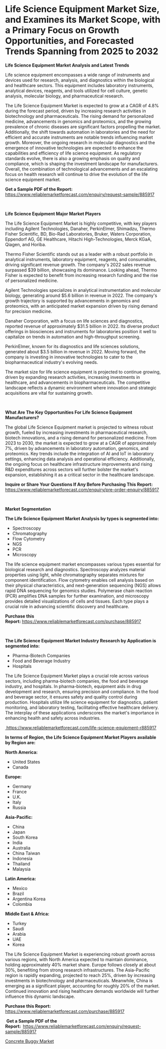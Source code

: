 <p><h1>Life Science Equipment Market Size, and Examines its Market Scope, with a Primary Focus on Growth Opportunities, and Forecasted Trends Spanning from 2025 to 2032</h1></p><p><strong>Life Science Equipment Market Analysis and Latest Trends</strong></p>
<p><p>Life science equipment encompasses a wide range of instruments and devices used for research, analysis, and diagnostics within the biological and healthcare sectors. This equipment includes laboratory instruments, analytical devices, reagents, and tools utilized for cell culture, genetic analysis, molecular biology, and pharmaceutical research. </p><p>The Life Science Equipment Market is expected to grow at a CAGR of 4.8% during the forecast period, driven by increasing research activities in biotechnology and pharmaceuticals. The rising demand for personalized medicine, advancements in genomics and proteomics, and the growing prevalence of chronic diseases are significant factors propelling the market. Additionally, the shift towards automation in laboratories and the need for efficient and accurate instruments are notable trends influencing market growth. Moreover, the ongoing research in molecular diagnostics and the emergence of innovative technologies are expected to enhance the capabilities and efficiency of life science equipment. As regulatory standards evolve, there is also a growing emphasis on quality and compliance, which is shaping the investment landscape for manufacturers. Overall, the combination of technological advancements and an escalating focus on health research will continue to drive the evolution of the life science equipment market.</p></p>
<p><strong>Get a Sample PDF of the Report:&nbsp;</strong> <a href="https://www.reliablemarketforecast.com/enquiry/request-sample/885917?utm_campaign=2932&utm_medium=2&utm_source=Github&utm_content=ia&utm_term=10042025&utm_id=life-science-equipment">https://www.reliablemarketforecast.com/enquiry/request-sample/885917</a></p>
<p>&nbsp;</p>
<p><strong>Life Science Equipment Major Market Players</strong></p>
<p><p>The Life Science Equipment Market is highly competitive, with key players including Agilent Technologies, Danaher, PerkinElmer, Shimadzu, Thermo Fisher Scientific, BD, Bio-Rad Laboratories, Bruker, Waters Corporation, Eppendorf AG, GE Healthcare, Hitachi High-Technologies, Merck KGaA, Qiagen, and Horiba. </p><p>Thermo Fisher Scientific stands out as a leader with a robust portfolio in analytical instruments, laboratory equipment, reagents, and consumables, driving significant revenue growth. The company's 2022 sales revenue surpassed $39 billion, showcasing its dominance. Looking ahead, Thermo Fisher is expected to benefit from increasing research funding and the rise of personalized medicine.</p><p>Agilent Technologies specializes in analytical instrumentation and molecular biology, generating around $5.6 billion in revenue in 2022. The company's growth trajectory is supported by advancements in genomics and proteomics, with an anticipated market expansion driven by rising demand for precision medicine.</p><p>Danaher Corporation, with a focus on life sciences and diagnostics, reported revenue of approximately $31.5 billion in 2022. Its diverse product offerings in biosciences and instruments for laboratories position it well to capitalize on trends in automation and high-throughput screening.</p><p>PerkinElmer, known for its diagnostics and life sciences solutions, generated about $3.5 billion in revenue in 2022. Moving forward, the company is investing in innovative technologies to cater to the biopharmaceutical industry's evolving needs.</p><p>The market size for life science equipment is projected to continue growing, driven by expanding research activities, increasing investments in healthcare, and advancements in biopharmaceuticals. The competitive landscape reflects a dynamic environment where innovation and strategic acquisitions are vital for sustaining growth.</p></p>
<p>&nbsp;</p>
<p><strong>What Are The Key Opportunities For Life Science Equipment Manufacturers?</strong></p>
<p><p>The global Life Science Equipment market is projected to witness robust growth, fueled by increasing investments in pharmaceutical research, biotech innovations, and a rising demand for personalized medicine. From 2023 to 2030, the market is expected to grow at a CAGR of approximately 7%, driven by advancements in laboratory automation, genomics, and proteomics. Key trends include the integration of AI and IoT in laboratory settings, enhancing data analysis and operational efficiency. Additionally, the ongoing focus on healthcare infrastructure improvements and rising R&D expenditures across sectors will further bolster the market's expansion, establishing it as a critical sector in the healthcare landscape.</p></p>
<p><strong>Inquire or Share Your Questions If Any Before Purchasing This Report:</strong> <a href="https://www.reliablemarketforecast.com/enquiry/pre-order-enquiry/885917?utm_campaign=2932&utm_medium=2&utm_source=Github&utm_content=ia&utm_term=10042025&utm_id=life-science-equipment">https://www.reliablemarketforecast.com/enquiry/pre-order-enquiry/885917</a></p>
<p>&nbsp;</p>
<p><strong>Market Segmentation</strong></p>
<p><strong>The Life Science Equipment Market Analysis by types is segmented into:</strong></p>
<p><ul><li>Spectroscopy</li><li>Chromatography</li><li>Flow Cytometry</li><li>NGS</li><li>PCR</li><li>Microscopy</li></ul></p>
<p><p>The life science equipment market encompasses various types essential for biological research and diagnostics. Spectroscopy analyzes material properties using light, while chromatography separates mixtures for component identification. Flow cytometry enables cell analysis based on their physical characteristics, and next-generation sequencing (NGS) allows rapid DNA sequencing for genomics studies. Polymerase chain reaction (PCR) amplifies DNA samples for further examination, and microscopy provides detailed visualizations of cells and tissues. Each type plays a crucial role in advancing scientific discovery and healthcare.</p></p>
<p><strong>Purchase this Report:&nbsp;</strong><a href="https://www.reliablemarketforecast.com/purchase/885917?utm_campaign=2932&utm_medium=2&utm_source=Github&utm_content=ia&utm_term=10042025&utm_id=life-science-equipment">https://www.reliablemarketforecast.com/purchase/885917</a></p>
<p>&nbsp;</p>
<p><strong>The Life Science Equipment Market Industry Research by Application is segmented into:</strong></p>
<p><ul><li>Pharma-Biotech Companies</li><li>Food and Beverage Industry</li><li>Hospitals</li></ul></p>
<p><p>The Life Science Equipment Market plays a crucial role across various sectors, including pharma-biotech companies, the food and beverage industry, and hospitals. In pharma-biotech, equipment aids in drug development and research, ensuring precision and compliance. In the food and beverage sector, it ensures safety and quality control during production. Hospitals utilize life science equipment for diagnostics, patient monitoring, and laboratory testing, facilitating effective healthcare delivery. The interplay of these applications underscores the market's importance in enhancing health and safety across industries.</p></p>
<p><a href="https://www.reliablemarketforecast.com/life-science-equipment-r885917?utm_campaign=2932&utm_medium=2&utm_source=Github&utm_content=ia&utm_term=10042025&utm_id=life-science-equipment">&nbsp;https://www.reliablemarketforecast.com/life-science-equipment-r885917</a></p>
<p><strong>In terms of Region, the Life Science Equipment Market Players available by Region are:</strong></p>
<p>
    <p> <strong> North America: </strong>
        <ul>
            <li>United States</li>
            <li>Canada</li>
        </ul>
        </p> 
    <p> <strong> Europe: </strong>
        <ul>
            <li>Germany</li>
            <li>France</li>
            <li>U.K.</li>
            <li>Italy</li>
            <li>Russia</li>
        </ul>
        </p> 
    <p> <strong> Asia-Pacific: </strong>
        <ul>
            <li>China</li>
            <li>Japan</li>
            <li>South Korea</li>
            <li>India</li>
            <li>Australia</li>
            <li>China Taiwan</li>
            <li>Indonesia</li>
            <li>Thailand</li>
            <li>Malaysia</li>
        </ul>
        </p> 
    <p> <strong> Latin America: </strong>
        <ul>
            <li>Mexico</li>
            <li>Brazil</li>
            <li>Argentina Korea</li>
            <li>Colombia</li>
        </ul>
        </p> 
    <p> <strong> Middle East & Africa: </strong>
        <ul>
            <li>Turkey</li>
            <li>Saudi</li>
            <li>Arabia</li>
            <li>UAE</li>
            <li>Korea</li>
        </ul>
    </p>
    </p>
<p><p>The Life Science Equipment Market is experiencing robust growth across various regions, with North America expected to maintain dominance, holding approximately 40% market share. Europe follows closely at about 30%, benefiting from strong research infrastructures. The Asia-Pacific region is rapidly expanding, projected to reach 25%, driven by increasing investments in biotechnology and pharmaceuticals. Meanwhile, China is emerging as a significant player, accounting for roughly 20% of the market. Continued innovation and rising healthcare demands worldwide will further influence this dynamic landscape.</p></p>
<p><strong>Purchase this Report: </strong><a href="https://www.reliablemarketforecast.com/purchase/885917?utm_campaign=2932&utm_medium=2&utm_source=Github&utm_content=ia&utm_term=10042025&utm_id=life-science-equipment">https://www.reliablemarketforecast.com/purchase/885917</a></p>
<p>&nbsp;<strong>Get a Sample PDF of the Report:&nbsp;&nbsp;</strong><a href="https://www.reliablemarketforecast.com/enquiry/request-sample/885917?utm_campaign=2932&utm_medium=2&utm_source=Github&utm_content=ia&utm_term=10042025&utm_id=life-science-equipment">https://www.reliablemarketforecast.com/enquiry/request-sample/885917</a></p>
<p><strong></strong></p>
<p><p><a href="https://github.com/zdybelzinn/Market-Research-Report-List-1/blob/main/concrete-buggy-market.md?utm_campaign=2932&utm_medium=2&utm_source=Github&utm_content=ia&utm_term=10042025&utm_id=life-science-equipment">Concrete Buggy Market</a></p></p>